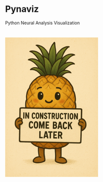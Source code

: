 # Pynaviz

Python Neural Analysis Visualization

#



<img src="in_construction.png" alt="image" width="300"/>
